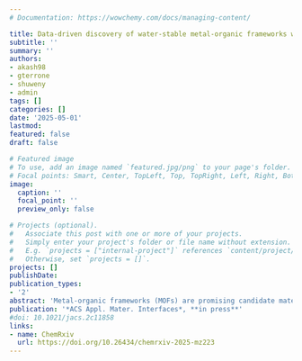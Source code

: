 ```yaml
---
# Documentation: https://wowchemy.com/docs/managing-content/

title: Data-driven discovery of water-stable metal-organic frameworks with high water uptake capacity
subtitle: ''
summary: ''
authors:
- akash98
- gterrone
- shuweny
- admin
tags: []
categories: []
date: '2025-05-01'
lastmod: 
featured: false
draft: false

# Featured image
# To use, add an image named `featured.jpg/png` to your page's folder.
# Focal points: Smart, Center, TopLeft, Top, TopRight, Left, Right, BottomLeft, Bottom, BottomRight.
image:
  caption: ''
  focal_point: ''
  preview_only: false

# Projects (optional).
#   Associate this post with one or more of your projects.
#   Simply enter your project's folder or file name without extension.
#   E.g. `projects = ["internal-project"]` references `content/project/deep-learning/index.md`.
#   Otherwise, set `projects = []`.
projects: []
publishDate: 
publication_types:
- '2'
abstract: 'Metal-organic frameworks (MOFs) are promising candidate materials for applications that would benefit from precise chemical patterning, such as desalination and atmospheric water harvesting, but many MOFs suffer from poor stability in water. In addition to water stability, high water uptake capacity in ambient conditions is expected to be necessary for water-related practical applications of MOFs, motivating large-scale search that can only be achieved computationally. Here, we take a combined machine learning and high-throughput screening approach to identifying water-stable MOFs with high water uptake capacities. Starting from a subset of previously curated MOFs with experimentally known exceptionally high stability in water, we explore the effect of linker functionalization with twelve diverse hydrophilic functional groups expected to further tune water uptake. For these 736 MOFs, we use grand canonical Monte Carlo (GCMC) simulations to compute their water uptake capacity. We observe strong positive correlations between MOF pore features (e.g., the largest cavity diameter and volumetric pore volume) and water uptake capacity, although we notice breakdowns of such correlations in MOFs with extremely hydrophobic linkers that repel water molecules despite having large pores. Finally, we develop machine learning models to screen new MOFs simultaneously for water stability and water uptake capacity. From a pool of hypothetical and experimental MOFs, we identify 74 promising materials within the domain of applicability of the machine learning models that are predicted to be both water-stable and have high water uptake.'
publication: '*ACS Appl. Mater. Interfaces*, **in press**'
#doi: 10.1021/jacs.2c11858
links:
- name: ChemRxiv
  url: https://doi.org/10.26434/chemrxiv-2025-mz223
---
```


